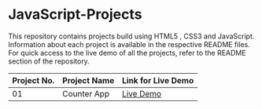 # JavaScript-Projects
This repository contains projects build using HTML5 , CSS3 and JavaScript. Information about each project is available in the respective README files. For quick access to the live demo of all the projects, refer to the README section of the repository.


| Project No.   | Project Name  | Link for Live Demo    |
| ------------- | ------------- | -------- |
| 01          | Counter App       | [Live Demo](https://counter-app-1999.netlify.app/)  |

